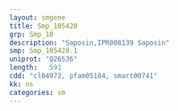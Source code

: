 ```yaml
---
layout: smgene
title: Smp_105420
grp: Smp_10
description: "Saposin,IPR008139 Saposin"
smp: Smp_105420.1
uniprot: "Q26536"
length:   591
cdd: "cl04972, pfam05184, smart00741"
kk: ns
categories: sm
---
```

